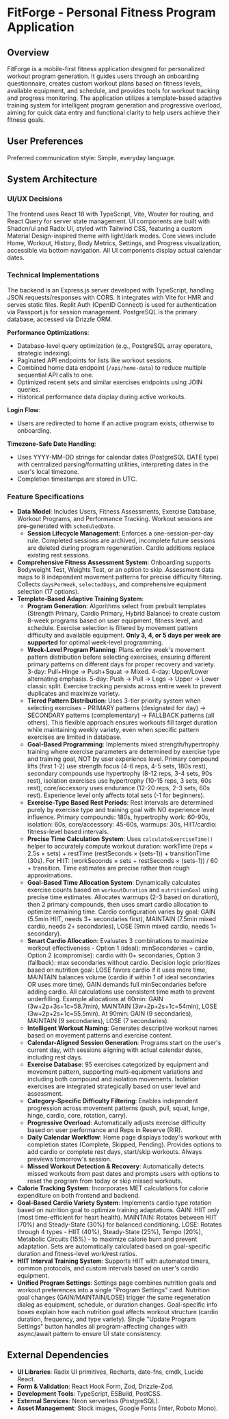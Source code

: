 # FitForge - Personal Fitness Program Application

## Overview
FitForge is a mobile-first fitness application designed for personalized workout program generation. It guides users through an onboarding questionnaire, creates custom workout plans based on fitness levels, available equipment, and schedule, and provides tools for workout tracking and progress monitoring. The application utilizes a template-based adaptive training system for intelligent program generation and progressive overload, aiming for quick data entry and functional clarity to help users achieve their fitness goals.

## User Preferences
Preferred communication style: Simple, everyday language.

## System Architecture

### UI/UX Decisions
The frontend uses React 18 with TypeScript, Vite, Wouter for routing, and React Query for server state management. UI components are built with Shadcn/ui and Radix UI, styled with Tailwind CSS, featuring a custom Material Design-inspired theme with light/dark modes. Core views include Home, Workout, History, Body Metrics, Settings, and Progress visualization, accessible via bottom navigation. All UI components display actual calendar dates.

### Technical Implementations
The backend is an Express.js server developed with TypeScript, handling JSON requests/responses with CORS. It integrates with Vite for HMR and serves static files. Replit Auth (OpenID Connect) is used for authentication via Passport.js for session management. PostgreSQL is the primary database, accessed via Drizzle ORM.

**Performance Optimizations**:
- Database-level query optimization (e.g., PostgreSQL array operators, strategic indexing).
- Paginated API endpoints for lists like workout sessions.
- Combined home data endpoint (`/api/home-data`) to reduce multiple sequential API calls to one.
- Optimized recent sets and similar exercises endpoints using JOIN queries.
- Historical performance data display during active workouts.

**Login Flow**:
- Users are redirected to home if an active program exists, otherwise to onboarding.

**Timezone-Safe Date Handling**:
- Uses YYYY-MM-DD strings for calendar dates (PostgreSQL DATE type) with centralized parsing/formatting utilities, interpreting dates in the user's local timezone.
- Completion timestamps are stored in UTC.

### Feature Specifications
- **Data Model**: Includes Users, Fitness Assessments, Exercise Database, Workout Programs, and Performance Tracking. Workout sessions are pre-generated with `scheduledDate`.
  - **Session Lifecycle Management**: Enforces a one-session-per-day rule. Completed sessions are archived, incomplete future sessions are deleted during program regeneration. Cardio additions replace existing rest sessions.
- **Comprehensive Fitness Assessment System**: Onboarding supports Bodyweight Test, Weights Test, or an option to skip. Assessment data maps to 8 independent movement patterns for precise difficulty filtering. Collects `daysPerWeek`, `selectedDays`, and comprehensive equipment selection (17 options).
- **Template-Based Adaptive Training System**:
  - **Program Generation**: Algorithms select from prebuilt templates (Strength Primary, Cardio Primary, Hybrid Balance) to create custom 8-week programs based on user equipment, fitness level, and schedule. Exercise selection is filtered by movement pattern difficulty and available equipment. **Only 3, 4, or 5 days per week are supported** for optimal week-level programming.
  - **Week-Level Program Planning**: Plans entire week's movement pattern distribution before selecting exercises, ensuring different primary patterns on different days for proper recovery and variety. 3-day: Pull+Hinge → Push+Squat → Mixed. 4-day: Upper/Lower alternating emphasis. 5-day: Push → Pull → Legs → Upper → Lower classic split. Exercise tracking persists across entire week to prevent duplicates and maximize variety.
  - **Tiered Pattern Distribution**: Uses 3-tier priority system when selecting exercises - PRIMARY patterns (designated for day) → SECONDARY patterns (complementary) → FALLBACK patterns (all others). This flexible approach ensures workouts fill target duration while maintaining weekly variety, even when specific pattern exercises are limited in database.
  - **Goal-Based Programming**: Implements mixed strength/hypertrophy training where exercise parameters are determined by exercise type and training goal, NOT by user experience level. Primary compound lifts (first 1-2) use strength focus (4-6 reps, 4-5 sets, 180s rest), secondary compounds use hypertrophy (8-12 reps, 3-4 sets, 90s rest), isolation exercises use hypertrophy (10-15 reps, 3 sets, 60s rest), core/accessory uses endurance (12-20 reps, 2-3 sets, 60s rest). Experience level only affects total sets (-1 for beginners).
  - **Exercise-Type Based Rest Periods**: Rest intervals are determined purely by exercise type and training goal with NO experience level influence. Primary compounds: 180s, hypertrophy work: 60-90s, isolation: 60s, core/accessory: 45-60s, warmups: 30s, HIIT/cardio: fitness-level based intervals.
  - **Precise Time Calculation System**: Uses `calculateExerciseTime()` helper to accurately compute workout duration: workTime (reps × 2.5s × sets) + restTime (restSeconds × (sets-1)) + transitionTime (30s). For HIIT: (workSeconds × sets + restSeconds × (sets-1)) / 60 + transition. Time estimates are precise rather than rough approximations.
  - **Goal-Based Time Allocation System**: Dynamically calculates exercise counts based on `workoutDuration` and `nutritionGoal` using precise time estimates. Allocates warmups (2-3 based on duration), then 2 primary compounds, then uses smart cardio allocation to optimize remaining time. Cardio configuration varies by goal: GAIN (5.5min HIIT, needs 3+ secondaries first), MAINTAIN (7.5min mixed cardio, needs 2+ secondaries), LOSE (9min mixed cardio, needs 1+ secondary).
  - **Smart Cardio Allocation**: Evaluates 3 combinations to maximize workout effectiveness - Option 1 (ideal): minSecondaries + cardio, Option 2 (compromise): cardio with 0+ secondaries, Option 3 (fallback): max secondaries without cardio. Decision logic prioritizes based on nutrition goal: LOSE favors cardio if it uses more time, MAINTAIN balances volume (cardio if within 1 of ideal secondaries OR uses more time), GAIN demands full minSecondaries before adding cardio. All calculations use consistent time math to prevent underfilling. Example allocations at 60min: GAIN (3w+2p+3s+1c=58.7min), MAINTAIN (3w+2p+2s+1c=54min), LOSE (3w+2p+2s+1c=55.5min). At 90min: GAIN (9 secondaries), MAINTAIN (9 secondaries), LOSE (7 secondaries).
  - **Intelligent Workout Naming**: Generates descriptive workout names based on movement patterns and exercise content.
  - **Calendar-Aligned Session Generation**: Programs start on the user's current day, with sessions aligning with actual calendar dates, including rest days.
  - **Exercise Database**: 95 exercises categorized by equipment and movement pattern, supporting multi-equipment variations and including both compound and isolation movements. Isolation exercises are integrated strategically based on user level and assessment.
  - **Category-Specific Difficulty Filtering**: Enables independent progression across movement patterns (push, pull, squat, lunge, hinge, cardio, core, rotation, carry).
  - **Progressive Overload**: Automatically adjusts exercise difficulty based on user performance and Reps in Reserve (RIR).
  - **Daily Calendar Workflow**: Home page displays today's workout with completion states (Complete, Skipped, Pending). Provides options to add cardio or complete rest days, start/skip workouts. Always previews tomorrow's session.
  - **Missed Workout Detection & Recovery**: Automatically detects missed workouts from past dates and prompts users with options to reset the program from today or skip missed workouts.
- **Calorie Tracking System**: Incorporates MET calculations for calorie expenditure on both frontend and backend.
- **Goal-Based Cardio Variety System**: Implements cardio type rotation based on nutrition goal to optimize training adaptations. GAIN: HIIT only (most time-efficient for heart health). MAINTAIN: Rotates between HIIT (70%) and Steady-State (30%) for balanced conditioning. LOSE: Rotates through 4 types - HIIT (40%), Steady-State (25%), Tempo (20%), Metabolic Circuits (15%) - to maximize calorie burn and prevent adaptation. Sets are automatically calculated based on goal-specific duration and fitness-level work/rest ratios.
- **HIIT Interval Training System**: Supports HIIT with automated timers, common protocols, and custom intervals based on user's cardio equipment.
- **Unified Program Settings**: Settings page combines nutrition goals and workout preferences into a single "Program Settings" card. Nutrition goal changes (GAIN/MAINTAIN/LOSE) trigger the same regeneration dialog as equipment, schedule, or duration changes. Goal-specific info boxes explain how each nutrition goal affects workout structure (cardio duration, frequency, and type variety). Single "Update Program Settings" button handles all program-affecting changes with async/await pattern to ensure UI state consistency.

## External Dependencies

- **UI Libraries**: Radix UI primitives, Recharts, date-fns, cmdk, Lucide React.
- **Form & Validation**: React Hook Form, Zod, Drizzle-Zod.
- **Development Tools**: TypeScript, ESBuild, PostCSS.
- **External Services**: Neon serverless (PostgreSQL).
- **Asset Management**: Stock images, Google Fonts (Inter, Roboto Mono).
